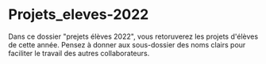 # Projets_eleves-2022
Dans ce dossier "prejets élèves 2022", vous retoruverez les projets d'élèves de cette année.
Pensez à donner aux sous-dossier des noms clairs pour faciliter le travail des autres collaborateurs.
